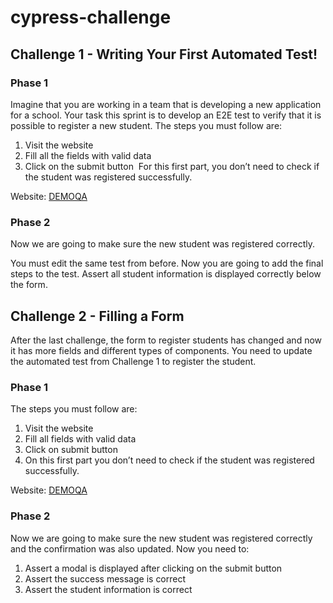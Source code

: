 # cypress-challenge

## Challenge 1 - Writing Your First Automated Test!
### Phase 1

Imagine that you are working in a team that is developing a new application for a school. Your task this sprint is to develop an E2E test to verify that it is possible to register a new student.
The steps you must follow are:

1. Visit the website
2. Fill all the fields with valid data
3. Click on the submit button
‌
For this first part, you don’t need to check if the student was registered successfully.

Website: [DEMOQA](https://demoqa.com/text-box)

### Phase 2

Now we are going to make sure the new student was registered correctly.

You must edit the same test from before. Now you are going to add the final steps to the test.
Assert all student information is displayed correctly below the form.


## Challenge 2 - Filling a Form

After the last challenge, the form to register students has changed and now it has more fields and different types of components. You need to update the automated test from Challenge 1 to register the student.

### Phase 1

The steps you must follow are:

1. Visit the website
2. Fill all fields with valid data
3. Click on submit button
4. On this first part you don’t need to check if the student was registered successfully.

Website: [DEMOQA](https://demoqa.com/automation-practice-form)

### Phase 2

Now we are going to make sure the new student was registered correctly and the confirmation was also updated. Now you need to:

1. Assert a modal is displayed after clicking on the submit button
2. Assert the success message is correct
3. Assert the student information is correct
